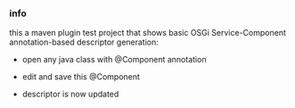 ### info

this a maven plugin test project that 
shows basic OSGi Service-Component
annotation-based descriptor generation:

* open any java class with @Component annotation

* edit and save this @Component

* descriptor is now updated  
